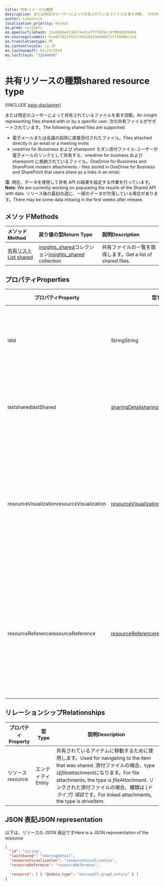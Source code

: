 ```yaml
---
title: 共有リソースの種類
description: または特定のユーザーによって共有されているファイルを表す洞察。 次の共有ファイルがサポートされています。
author: simonhult
localization_priority: Normal
ms.prod: insights
ms.openlocfilehash: 11a6989e0130e7eedca7fff6f6cc9790d8109d84
ms.sourcegitcommit: 0ce657622f42c510a104156a96bf1f1f040bc1cd
ms.translationtype: MT
ms.contentlocale: ja-JP
ms.lasthandoff: 04/24/2019
ms.locfileid: "32549490"
---
```

# <a name="shared-resource-type"></a><span data-ttu-id="2de6e-104">共有リソースの種類</span><span class="sxs-lookup"><span data-stu-id="2de6e-104">shared resource type</span></span>

[!INCLUDE [beta-disclaimer](../../includes/beta-disclaimer.md)]

<span data-ttu-id="2de6e-105">または特定のユーザーによって共有されているファイルを表す洞察。</span><span class="sxs-lookup"><span data-stu-id="2de6e-105">An insight representing files shared with or by a specific user.</span></span> <span data-ttu-id="2de6e-106">次の共有ファイルがサポートされています。</span><span class="sxs-lookup"><span data-stu-id="2de6e-106">The following shared files are supported:</span></span>

- <span data-ttu-id="2de6e-107">電子メールまたは会議の招待に直接添付されたファイル。</span><span class="sxs-lookup"><span data-stu-id="2de6e-107">Files attached directly in an email or a meeting invite.</span></span>
- <span data-ttu-id="2de6e-108">onedrive for Bussiness および sharepoint モダン添付ファイル-ユーザーが電子メールのリンクとして共有する、onedrive for business および sharepoint に格納されているファイル。</span><span class="sxs-lookup"><span data-stu-id="2de6e-108">OneDrive for Bussiness and SharePoint modern attachments - files stored in OneDrive for Business and SharePoint that users share as a links in an email.</span></span>

<span data-ttu-id="2de6e-109">**注**: 現在、データを使用して共有 API の結果を設定する作業を行っています。</span><span class="sxs-lookup"><span data-stu-id="2de6e-109">**Note**: We are currently working on populating the results of the Shared API with data.</span></span> <span data-ttu-id="2de6e-110">リリース後の最初の週に、一部のデータが欠落している場合があります。</span><span class="sxs-lookup"><span data-stu-id="2de6e-110">There may be some data missing in the first weeks after release.</span></span>

## <a name="methods"></a><span data-ttu-id="2de6e-111">メソッド</span><span class="sxs-lookup"><span data-stu-id="2de6e-111">Methods</span></span>

| <span data-ttu-id="2de6e-112">メソッド</span><span class="sxs-lookup"><span data-stu-id="2de6e-112">Method</span></span>       | <span data-ttu-id="2de6e-113">戻り値の型</span><span class="sxs-lookup"><span data-stu-id="2de6e-113">Return Type</span></span>  |<span data-ttu-id="2de6e-114">説明</span><span class="sxs-lookup"><span data-stu-id="2de6e-114">Description</span></span>|
|:---------------|:--------|:----------|
|[<span data-ttu-id="2de6e-115">共有リスト</span><span class="sxs-lookup"><span data-stu-id="2de6e-115">List shared</span></span>](../api/insights-list-shared.md) |<span data-ttu-id="2de6e-116">[insights_shared](insights-shared.md)コレクション</span><span class="sxs-lookup"><span data-stu-id="2de6e-116">[insights_shared](insights-shared.md) collection</span></span>| <span data-ttu-id="2de6e-117">共有ファイルの一覧を取得します。</span><span class="sxs-lookup"><span data-stu-id="2de6e-117">Get a list of shared files.</span></span>|

## <a name="properties"></a><span data-ttu-id="2de6e-118">プロパティ</span><span class="sxs-lookup"><span data-stu-id="2de6e-118">Properties</span></span>

| <span data-ttu-id="2de6e-119">プロパティ</span><span class="sxs-lookup"><span data-stu-id="2de6e-119">Property</span></span>              | <span data-ttu-id="2de6e-120">型</span><span class="sxs-lookup"><span data-stu-id="2de6e-120">Type</span></span>                      | <span data-ttu-id="2de6e-121">説明</span><span class="sxs-lookup"><span data-stu-id="2de6e-121">Description</span></span>  |
| -------------         |---------------            | -------------|
| <span data-ttu-id="2de6e-122">id</span><span class="sxs-lookup"><span data-stu-id="2de6e-122">id</span></span>                    | <span data-ttu-id="2de6e-123">String</span><span class="sxs-lookup"><span data-stu-id="2de6e-123">String</span></span>                    | <span data-ttu-id="2de6e-124">リレーションシップの一意識別子。</span><span class="sxs-lookup"><span data-stu-id="2de6e-124">Unique identifier of the relationship.</span></span> <span data-ttu-id="2de6e-125">読み取り専用です。</span><span class="sxs-lookup"><span data-stu-id="2de6e-125">Read only.</span></span>        |
| <span data-ttu-id="2de6e-126">lastshared</span><span class="sxs-lookup"><span data-stu-id="2de6e-126">lastShared</span></span>            | [<span data-ttu-id="2de6e-127">sharingDetail</span><span class="sxs-lookup"><span data-stu-id="2de6e-127">sharingDetail</span></span>](insights-sharingdetail.md)                | <span data-ttu-id="2de6e-128">共有アイテムの詳細。</span><span class="sxs-lookup"><span data-stu-id="2de6e-128">Details about the shared item.</span></span> <span data-ttu-id="2de6e-129">読み取り専用です。</span><span class="sxs-lookup"><span data-stu-id="2de6e-129">Read only.</span></span>        |
| <span data-ttu-id="2de6e-130">resourceVisualization</span><span class="sxs-lookup"><span data-stu-id="2de6e-130">resourceVisualization</span></span> | [<span data-ttu-id="2de6e-131">resourceVisualization</span><span class="sxs-lookup"><span data-stu-id="2de6e-131">resourceVisualization</span></span>](insights-resourcevisualization.md)                | <span data-ttu-id="2de6e-132">ユーザーの作業でドキュメントをビジュアル化するために使用できるプロパティ。</span><span class="sxs-lookup"><span data-stu-id="2de6e-132">Properties that you can use to visualize the document in your experience.</span></span> <span data-ttu-id="2de6e-133">読み取り専用</span><span class="sxs-lookup"><span data-stu-id="2de6e-133">Read-only</span></span>      |
| <span data-ttu-id="2de6e-134">resourceReference</span><span class="sxs-lookup"><span data-stu-id="2de6e-134">resourceReference</span></span>     | [<span data-ttu-id="2de6e-135">resourceReference</span><span class="sxs-lookup"><span data-stu-id="2de6e-135">resourceReference</span></span>](insights-resourcereference.md)                      | <span data-ttu-id="2de6e-136">ドキュメントの url や種類など、共有ドキュメントの参照プロパティ。</span><span class="sxs-lookup"><span data-stu-id="2de6e-136">Reference properties of the shared document, such as the url and type of the document.</span></span> <span data-ttu-id="2de6e-137">読み取り専用</span><span class="sxs-lookup"><span data-stu-id="2de6e-137">Read-only</span></span>       |

## <a name="relationships"></a><span data-ttu-id="2de6e-138">リレーションシップ</span><span class="sxs-lookup"><span data-stu-id="2de6e-138">Relationships</span></span>

| <span data-ttu-id="2de6e-139">プロパティ</span><span class="sxs-lookup"><span data-stu-id="2de6e-139">Property</span></span>      | <span data-ttu-id="2de6e-140">型</span><span class="sxs-lookup"><span data-stu-id="2de6e-140">Type</span></span>          | <span data-ttu-id="2de6e-141">説明</span><span class="sxs-lookup"><span data-stu-id="2de6e-141">Description</span></span>  |
| ------------- |---------------| -------------|
| <span data-ttu-id="2de6e-142">リソース</span><span class="sxs-lookup"><span data-stu-id="2de6e-142">resource</span></span>      | <span data-ttu-id="2de6e-143">エンティティ</span><span class="sxs-lookup"><span data-stu-id="2de6e-143">Entity</span></span>        | <span data-ttu-id="2de6e-144">共有されているアイテムに移動するために使用します。</span><span class="sxs-lookup"><span data-stu-id="2de6e-144">Used for navigating to the item that was shared.</span></span> <span data-ttu-id="2de6e-145">添付ファイルの場合、type は*fileattachment*になります。</span><span class="sxs-lookup"><span data-stu-id="2de6e-145">For file attachments, the type is *fileAttachment*.</span></span> <span data-ttu-id="2de6e-146">リンクされた添付ファイルの場合、種類は [*ドライブ] 項目*です。</span><span class="sxs-lookup"><span data-stu-id="2de6e-146">For linked attachments, the type is *driveItem*.</span></span> |

## <a name="json-representation"></a><span data-ttu-id="2de6e-147">JSON 表記</span><span class="sxs-lookup"><span data-stu-id="2de6e-147">JSON representation</span></span>
<span data-ttu-id="2de6e-148">以下は、リソースの JSON 表記です</span><span class="sxs-lookup"><span data-stu-id="2de6e-148">Here is a JSON representation of the resource</span></span>

```json
{
  "id": "string",
  "lastShared": "sharingDetail",
  "resourceVisualization": "resourceVisualization",
  "resourceReference": "resourceReference",
  
  "resource": [ { "@odata.type": "microsoft.graph.entity" } ]
}
```
<!--
{
  "type": "#page.annotation",
  "suppressions": [
    "Error: /api-reference/beta/resources/insights-shared.md:\r\n      Exception processing links.\r\n    System.ArgumentException: Link Definition was null. Link text: !INCLUDE [beta-disclaimer](../../includes/beta-disclaimer.md)\r\n      at ApiDoctor.Validation.DocFile.get_LinkDestinations()\r\n      at ApiDoctor.Validation.DocSet.ValidateLinks(Boolean includeWarnings, String[] relativePathForFiles, IssueLogger issues, Boolean requireFilenameCaseMatch, Boolean printOrphanedFiles)"
  ]
}
-->
